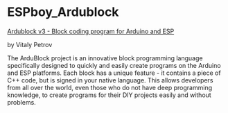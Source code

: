 # ESPboy_Ardublock

[Ardublock v3 - Block coding program for Arduino and ESP](www.ardublock.ru/3)

by Vitaly Petrov

The ArduBlock project is an innovative block programming language specifically designed to quickly and easily create programs on the Arduino and ESP platforms. Each block has a unique feature - it contains a piece of C++ code, but is signed in your native language. This allows developers from all over the world, even those who do not have deep programming knowledge, to create programs for their DIY projects easily and without problems.